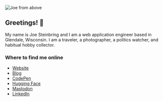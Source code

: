 <img src="https://jws.dev/img/joe/horizontal_header2_1500x500.jpeg" alt="Joe from above">

## Greetings! 👋

My name is Joe Steinbring and I am a web application engineer based in Glendale, Wisconsin. I am a traveler, a photographer, a politics watcher, and habitual hobby collector.

### Where to find me online

* <a href="https://jws.dev" rel="nofollow me">Website</a>
* <a href="https://jws.news" rel="nofollow me">Blog</a>
* <a href="https://codepen.io/steinbring" rel="nofollow me">CodePen</a>
* <a href="https://huggingface.co/steinbring" rel="nofollow me">Hugging Face</a>
* <a href="https://toot.works/@joe" rel="nofollow me">Mastodon</a>
* <a href="https://www.linkedin.com/in/steinbring/" rel="nofollow me">LinkedIn</a>
